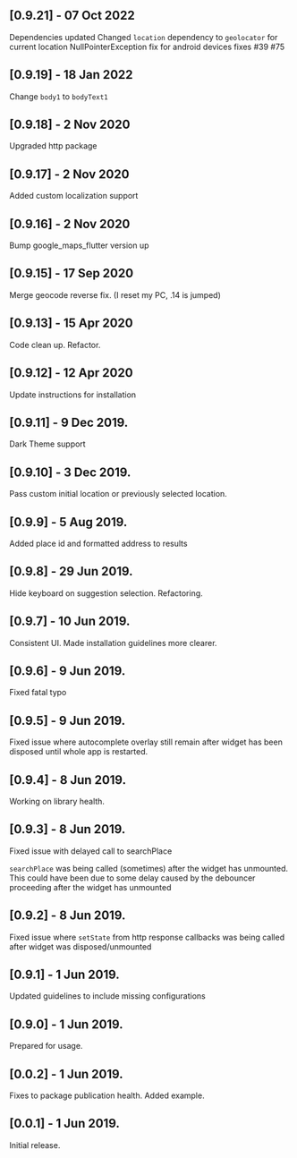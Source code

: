 ## [0.9.21] - 07 Oct 2022
Dependencies updated
Changed `location` dependency to `geolocator` for current location
NullPointerException fix for android devices
fixes #39 #75

## [0.9.19] - 18 Jan 2022
Change `body1` to `bodyText1`

## [0.9.18] - 2 Nov 2020
Upgraded http package

## [0.9.17] - 2 Nov 2020
Added custom localization support

## [0.9.16] - 2 Nov 2020
Bump google_maps_flutter version up

## [0.9.15] - 17 Sep 2020
Merge geocode reverse fix. (I reset my PC, .14 is jumped)

## [0.9.13] - 15 Apr 2020
Code clean up. Refactor.

## [0.9.12] - 12 Apr 2020
Update instructions for installation

## [0.9.11] - 9 Dec 2019.

Dark Theme support

## [0.9.10] - 3 Dec 2019.

Pass custom initial location or previously selected location.

## [0.9.9] - 5 Aug 2019.

Added place id and formatted address to results

## [0.9.8] - 29 Jun 2019.

Hide keyboard on suggestion selection. Refactoring.

## [0.9.7] - 10 Jun 2019.

Consistent UI. Made installation guidelines more clearer.

## [0.9.6] - 9 Jun 2019.

Fixed fatal typo

## [0.9.5] - 9 Jun 2019.

Fixed issue where autocomplete overlay still remain after widget has been
disposed until whole app is restarted.

## [0.9.4] - 8 Jun 2019.

Working on library health.

## [0.9.3] - 8 Jun 2019.

Fixed issue with delayed call to searchPlace

`searchPlace` was being called (sometimes) after the widget has unmounted.
This could have been due to some delay caused by the debouncer proceeding after
the widget has unmounted

## [0.9.2] - 8 Jun 2019.

Fixed issue where `setState` from http response callbacks was being called
after widget was disposed/unmounted

## [0.9.1] - 1 Jun 2019.

Updated guidelines to include missing configurations

## [0.9.0] - 1 Jun 2019.

Prepared for usage.

## [0.0.2] - 1 Jun 2019.

Fixes to package publication health. Added example.

## [0.0.1] - 1 Jun 2019.

Initial release.
